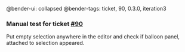 @bender-ui: collapsed
@bender-tags: ticket, 90, 0.3.0, iteration3

### Manual test for ticket [#90](https://github.com/ckeditor/ckeditor5-ui-default/issues/90)

Put empty selection anywhere in the editor and check if balloon panel, attached to selection appeared.  
